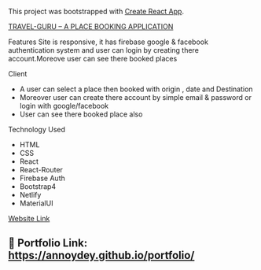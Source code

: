This project was bootstrapped with [Create React App](https://github.com/facebook/create-react-app).

[TRAVEL-GURU – A PLACE BOOKING APPLICATION](https://github.com/annoydey/Travel-Guru)

Features 
Site is responsive, it has firebase google & facebook authentication system and user can login by creating there account.Moreove user can see there booked places

Client 
* A user can select a place then booked with origin , date and Destination
* Moreover user can create there account by simple email & password or login with google/facebook
* User can see there booked place also

Technology Used      
* HTML 
* CSS
* React
* React-Router
* Firebase Auth
* Bootstrap4
* Netlify
* MaterialUI  

[Website Link](https://travelgurusample1.web.app/)  

## 🔗 Portfolio Link: https://annoydey.github.io/portfolio/
